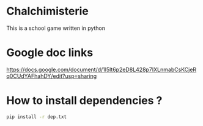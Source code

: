 # Chalchimisterie
This is a school game written in python

# Google doc links
https://docs.google.com/document/d/1l5lt6p2eD8L428p7IXLnmabCsKCjeRq0CUdYAFhahDY/edit?usp=sharing

# How to install dependencies ?

```bash
pip install -r dep.txt
```